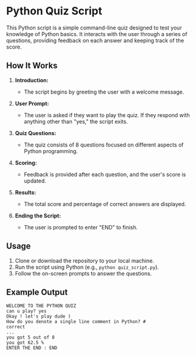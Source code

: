 # Python Quiz Script

This Python script is a simple command-line quiz designed to test your knowledge of Python basics. It interacts with the user through a series of questions, providing feedback on each answer and keeping track of the score.

## How It Works

1. **Introduction:** 
   - The script begins by greeting the user with a welcome message.

2. **User Prompt:**
   - The user is asked if they want to play the quiz. If they respond with anything other than "yes," the script exits.

3. **Quiz Questions:**
   - The quiz consists of 8 questions focused on different aspects of Python programming.

4. **Scoring:**
   - Feedback is provided after each question, and the user's score is updated.

5. **Results:**
   - The total score and percentage of correct answers are displayed.

6. **Ending the Script:**
   - The user is prompted to enter "END" to finish.

## Usage

1. Clone or download the repository to your local machine.
2. Run the script using Python (e.g., `python quiz_script.py`).
3. Follow the on-screen prompts to answer the questions.

## Example Output

```plaintext
WELCOME TO THE PYTHON QUIZ
can u play? yes
Okay ! let's play dude )
How do you denote a single line comment in Python? #
correct
...
you got 5 out of 8
you got 62.5 %
ENTER THE END : END
